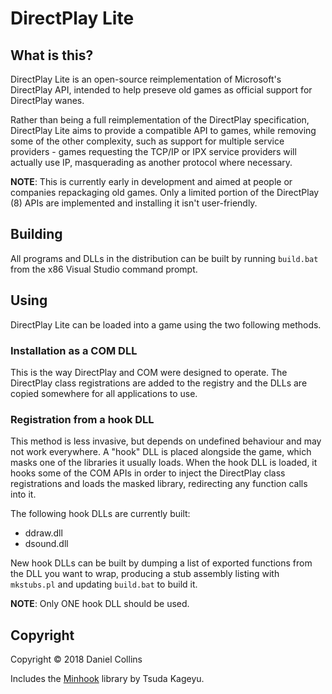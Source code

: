 # DirectPlay Lite

## What is this?

DirectPlay Lite is an open-source reimplementation of Microsoft's DirectPlay API, intended to help preseve old games as official support for DirectPlay wanes.

Rather than being a full reimplementation of the DirectPlay specification, DirectPlay Lite aims to provide a compatible API to games, while removing some of the other complexity, such as support for multiple service providers - games requesting the TCP/IP or IPX service providers will actually use IP, masquerading as another protocol where necessary.

**NOTE**: This is currently early in development and aimed at people or companies repackaging old games. Only a limited portion of the DirectPlay (8) APIs are implemented and installing it isn't user-friendly.

## Building

All programs and DLLs in the distribution can be built by running `build.bat` from the x86 Visual Studio command prompt.

## Using

DirectPlay Lite can be loaded into a game using the two following methods.

### Installation as a COM DLL

This is the way DirectPlay and COM were designed to operate. The DirectPlay class registrations are added to the registry and the DLLs are copied somewhere for all applications to use.

### Registration from a hook DLL

This method is less invasive, but depends on undefined behaviour and may not work everywhere. A "hook" DLL is placed alongside the game, which masks one of the libraries it usually loads. When the hook DLL is loaded, it hooks some of the COM APIs in order to inject the DirectPlay class registrations and loads the masked library, redirecting any function calls into it.

The following hook DLLs are currently built:

 * ddraw.dll
 * dsound.dll

New hook DLLs can be built by dumping a list of exported functions from the DLL you want to wrap, producing a stub assembly listing with `mkstubs.pl` and updating `build.bat` to build it.

**NOTE**: Only ONE hook DLL should be used.

## Copyright

Copyright © 2018 Daniel Collins

Includes the [Minhook](https://github.com/TsudaKageyu/minhook) library by Tsuda Kageyu.
